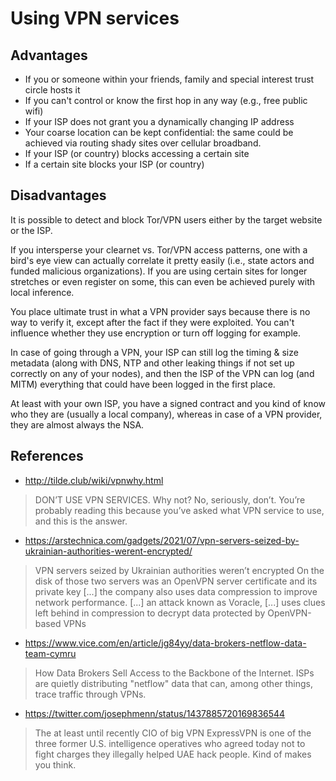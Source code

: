 # Using VPN services

## Advantages

* If you or someone within your friends, family and special interest trust circle hosts it
* If you can't control or know the first hop in any way (e.g., free public wifi)
* If your ISP does not grant you a dynamically changing IP address
* Your coarse location can be kept confidential: the same could be achieved via routing shady sites over cellular broadband.
* If your ISP (or country) blocks accessing a certain site
* If a certain site blocks your ISP (or country)

## Disadvantages

It is possible to detect and block Tor/VPN users either by the target website or the ISP.

If you intersperse your clearnet vs. Tor/VPN access patterns, one with a bird's eye view can actually correlate it pretty easily (i.e., state actors and funded malicious organizations). If you are using certain sites for longer stretches or even register on some, this can even be achieved purely with local inference.

You place ultimate trust in what a VPN provider says because there is no way to verify it, except after the fact if they were exploited. You can't influence whether they use encryption or turn off logging for example.

In case of going through a VPN, your ISP can still log the timing & size metadata (along with DNS, NTP and other leaking things if not set up correctly on any of your nodes), and then the ISP of the VPN can log (and MITM) everything that could have been logged in the first place.

At least with your own ISP, you have a signed contract and you kind of know who they are (usually a local company), whereas in case of a VPN provider, they are almost always the NSA.

## References

- http://tilde.club/wiki/vpnwhy.html

> DON’T USE VPN SERVICES. Why not?
> No, seriously, don’t. You’re probably reading this because you’ve asked what VPN service to use, and this is the answer.

- https://arstechnica.com/gadgets/2021/07/vpn-servers-seized-by-ukrainian-authorities-werent-encrypted/

> VPN servers seized by Ukrainian authorities weren’t encrypted
> On the disk of those two servers was an OpenVPN server certificate and its private key [...] the company also uses data compression to improve network performance. [...] an attack known as Voracle, [...] uses clues left behind in compression to decrypt data protected by OpenVPN-based VPNs

- https://www.vice.com/en/article/jg84yy/data-brokers-netflow-data-team-cymru

> How Data Brokers Sell Access to the Backbone of the Internet.
> ISPs are quietly distributing "netflow" data that can, among other things, trace traffic through VPNs.

- https://twitter.com/josephmenn/status/1437885720169836544

> The at least until recently CIO of big VPN ExpressVPN is one of the three former U.S. intelligence operatives who agreed today not to fight charges they illegally helped UAE hack people. Kind of makes you think.
